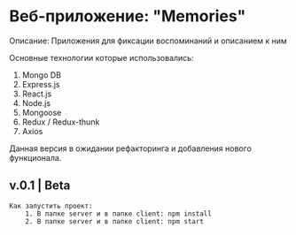 # Веб-приложение: "Memories"

Описание:
    Приложения для фиксации воспоминаний и описанием к ним

Основные технологии которые использовались:
1. Mongo DB
2. Express.js
3. React.js
4. Node.js
5. Mongoose
6. Redux / Redux-thunk
7. Axios

Данная версия в ожидании рефакторинга и добавления нового функционала.

## v.0.1 | Beta
    
    Как запустить проект: 
        1. В папке server и в папке client: npm install
        2. В папке server и в папке client: npm start
